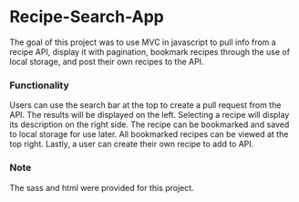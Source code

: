 # Recipe-Search-App

The goal of this project was to use MVC in javascript to pull info from a recipe API, display it with pagination, bookmark recipes through the use of local storage, and post their own recipes to the API.

### Functionality 

Users can use the search bar at the top to create a pull request from the API. The results will be displayed on the left. Selecting a recipe will display its description on the right side. The recipe can be bookmarked and saved to local storage for use later. All bookmarked recipes can be viewed at the top right. Lastly, a user can create their own recipe to add to API.

### Note

The sass and html were provided for this project.
